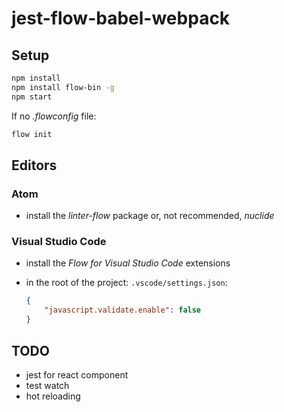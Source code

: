 # jest-flow-babel-webpack

## Setup
```bash
npm install
npm install flow-bin -g
npm start
```

If no *.flowconfig* file:
```bash
flow init
```

## Editors

### Atom
- install the *linter-flow* package or, not recommended, *nuclide*

### Visual Studio Code
- install the *Flow for Visual Studio Code* extensions
- in the root of the project: `.vscode/settings.json`:

  ```json
  {
      "javascript.validate.enable": false
  }
  ```

## TODO
- jest for react component
- test watch
- hot reloading
